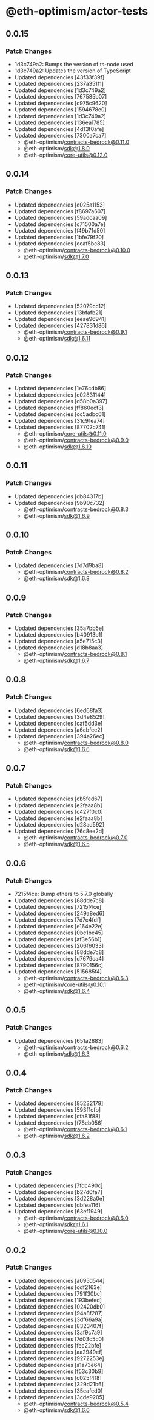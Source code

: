 # @eth-optimism/actor-tests

## 0.0.15

### Patch Changes

- 1d3c749a2: Bumps the version of ts-node used
- 1d3c749a2: Updates the version of TypeScript
- Updated dependencies [43f33f39f]
- Updated dependencies [237a351f1]
- Updated dependencies [1d3c749a2]
- Updated dependencies [767585b07]
- Updated dependencies [c975c9620]
- Updated dependencies [1594678e0]
- Updated dependencies [1d3c749a2]
- Updated dependencies [136ea1785]
- Updated dependencies [4d13f0afe]
- Updated dependencies [7300a7ca7]
  - @eth-optimism/contracts-bedrock@0.11.0
  - @eth-optimism/sdk@1.8.0
  - @eth-optimism/core-utils@0.12.0

## 0.0.14

### Patch Changes

- Updated dependencies [c025a1153]
- Updated dependencies [f8697a607]
- Updated dependencies [59adcaa09]
- Updated dependencies [c71500a7e]
- Updated dependencies [f49b71d50]
- Updated dependencies [1bfe79f20]
- Updated dependencies [ccaf5bc83]
  - @eth-optimism/contracts-bedrock@0.10.0
  - @eth-optimism/sdk@1.7.0

## 0.0.13

### Patch Changes

- Updated dependencies [52079cc12]
- Updated dependencies [13bfafb21]
- Updated dependencies [eeae96941]
- Updated dependencies [427831d86]
  - @eth-optimism/contracts-bedrock@0.9.1
  - @eth-optimism/sdk@1.6.11

## 0.0.12

### Patch Changes

- Updated dependencies [1e76cdb86]
- Updated dependencies [c02831144]
- Updated dependencies [d58b0a397]
- Updated dependencies [ff860ecf3]
- Updated dependencies [cc5adbc61]
- Updated dependencies [31c91ea74]
- Updated dependencies [87702c741]
  - @eth-optimism/core-utils@0.11.0
  - @eth-optimism/contracts-bedrock@0.9.0
  - @eth-optimism/sdk@1.6.10

## 0.0.11

### Patch Changes

- Updated dependencies [db84317b]
- Updated dependencies [9b90c732]
  - @eth-optimism/contracts-bedrock@0.8.3
  - @eth-optimism/sdk@1.6.9

## 0.0.10

### Patch Changes

- Updated dependencies [7d7d9ba8]
  - @eth-optimism/contracts-bedrock@0.8.2
  - @eth-optimism/sdk@1.6.8

## 0.0.9

### Patch Changes

- Updated dependencies [35a7bb5e]
- Updated dependencies [b40913b1]
- Updated dependencies [a5e715c3]
- Updated dependencies [d18b8aa3]
  - @eth-optimism/contracts-bedrock@0.8.1
  - @eth-optimism/sdk@1.6.7

## 0.0.8

### Patch Changes

- Updated dependencies [6ed68fa3]
- Updated dependencies [3d4e8529]
- Updated dependencies [caf5dd3e]
- Updated dependencies [a6cbfee2]
- Updated dependencies [394a26ec]
  - @eth-optimism/contracts-bedrock@0.8.0
  - @eth-optimism/sdk@1.6.6

## 0.0.7

### Patch Changes

- Updated dependencies [cb5fed67]
- Updated dependencies [e2faaa8b]
- Updated dependencies [c427f0c0]
- Updated dependencies [e2faaa8b]
- Updated dependencies [d28ad592]
- Updated dependencies [76c8ee2d]
  - @eth-optimism/contracts-bedrock@0.7.0
  - @eth-optimism/sdk@1.6.5

## 0.0.6

### Patch Changes

- 7215f4ce: Bump ethers to 5.7.0 globally
- Updated dependencies [88dde7c8]
- Updated dependencies [7215f4ce]
- Updated dependencies [249a8ed6]
- Updated dependencies [7d7c4fdf]
- Updated dependencies [e164e22e]
- Updated dependencies [0bc1be45]
- Updated dependencies [af3e56b1]
- Updated dependencies [206f6033]
- Updated dependencies [88dde7c8]
- Updated dependencies [d7679ca4]
- Updated dependencies [8790156c]
- Updated dependencies [515685f4]
  - @eth-optimism/contracts-bedrock@0.6.3
  - @eth-optimism/core-utils@0.10.1
  - @eth-optimism/sdk@1.6.4

## 0.0.5

### Patch Changes

- Updated dependencies [651a2883]
  - @eth-optimism/contracts-bedrock@0.6.2
  - @eth-optimism/sdk@1.6.3

## 0.0.4

### Patch Changes

- Updated dependencies [85232179]
- Updated dependencies [593f1cfb]
- Updated dependencies [cfa81f88]
- Updated dependencies [f78eb056]
  - @eth-optimism/contracts-bedrock@0.6.1
  - @eth-optimism/sdk@1.6.2

## 0.0.3

### Patch Changes

- Updated dependencies [7fdc490c]
- Updated dependencies [b27d0fa7]
- Updated dependencies [3d228a0e]
- Updated dependencies [dbfea116]
- Updated dependencies [63ef1949]
  - @eth-optimism/contracts-bedrock@0.6.0
  - @eth-optimism/sdk@1.6.1
  - @eth-optimism/core-utils@0.10.0

## 0.0.2

### Patch Changes

- Updated dependencies [a095d544]
- Updated dependencies [cdf2163e]
- Updated dependencies [791f30bc]
- Updated dependencies [193befed]
- Updated dependencies [02420db0]
- Updated dependencies [94a8f287]
- Updated dependencies [3df66a9a]
- Updated dependencies [8323407f]
- Updated dependencies [3af9c7a9]
- Updated dependencies [7d03c5c0]
- Updated dependencies [fec22bfe]
- Updated dependencies [aa2949ef]
- Updated dependencies [9272253e]
- Updated dependencies [a1a73e64]
- Updated dependencies [f53c30b9]
- Updated dependencies [c025f418]
- Updated dependencies [329d21b6]
- Updated dependencies [35eafed0]
- Updated dependencies [3cde9205]
  - @eth-optimism/contracts-bedrock@0.5.4
  - @eth-optimism/sdk@1.6.0
